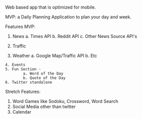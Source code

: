 Web based app that is optimized for mobile.

MVP: a Daily Planning Application to plan your day and week. 

Features MVP:
  1. News
   	  a. Times API
			b. Reddit API
			c. Other News Source API's

  2. Traffic
  3. Weather
   		a. Google Map/Traffic API
			b. Etc

	4. Events
	5. Fun Section -
	 		a. Word of the Day
			b. Quote of the Day
	6. Twitter standalone
  
Stretch Features:
  1. Word Games like Sodoku, Crossword, Word Search
  2. Social Media other than twitter
  3. Calendar

 
